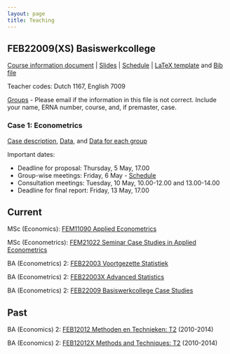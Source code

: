 ```yaml
---
layout: page
title: Teaching
---
```


FEB22009(XS) Basiswerkcollege
-----
[Course information document](/Basisweco/FEB22009_Course_information.pdf) | [Slides](/Basisweco/FEB22009_slides.pdf) |
[Schedule](/Basisweco/Schedule_basiswerkcollege.pdf) | [LaTeX template](/Basisweco/Basisweco_template.tex) and [Bib file](/Basisweco/Basisweco.bib)

Teacher codes: Dutch 1167, English 7009

[Groups](/Basisweco/Groups1.txt) - Please email if the information in this file is not correct. Include your name, ERNA number, course, and, if premaster, case.

### Case 1: Econometrics

[Case description](/Basisweco/Case_1_description.pdf), [Data](/Basisweco/UK_house_prices.xls), and [Data for each group](/Basisweco/Group_data.xls)

Important dates: 

* Deadline for proposal: Thursday, 5 May, 17.00
* Group-wise meetings: Friday, 6 May - [Schedule](/Basisweco/Group_meetings.txt)
* Consultation meetings: Tuesday, 10 May, 10.00-12.00 and 13.00-14.00
* Deadline for final report: Friday, 13 May, 17.00
 
Current
------

MSc (Economics): [FEM11090 Applied Econometrics](https://courses.eur.nl/#/2015-2016/detail/FEM11090)

MSc (Econometrics): [FEM21022 Seminar Case Studies in Applied Econometrics](https://courses.eur.nl/#/2015-2016/detail/FEM21022)

BA (Econometrics) 2: [FEB22003 Voortgezette Statistiek](https://courses.eur.nl/#/2014-2015/detail/FEB22003)

BA (Econometrics) 2: [FEB22003X Advanced Statistics](https://courses.eur.nl/#/2014-2015/detail/FEB22003X)

BA (Econometrics) 2: [FEB22009 Basiswerkcollege Case Studies](https://courses.eur.nl/#/2014-2015/detail/FEB22009)



Past
----

BA (Economics) 2: [FEB12012 Methoden en Technieken: T2](http://ese.sin-online.nl/studiegids/history.html?action2=show_course&course=FEB12012-13) (2010-2014)

BA (Economics) 2: [FEB12012X Methods and Techniques: T2](http://ese.sin-online.nl/studiegids/history.html?action2=show_course&course=FEB12012X-13) (2010-2014)

